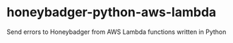 # honeybadger-python-aws-lambda
Send errors to Honeybadger from AWS Lambda functions written in Python
